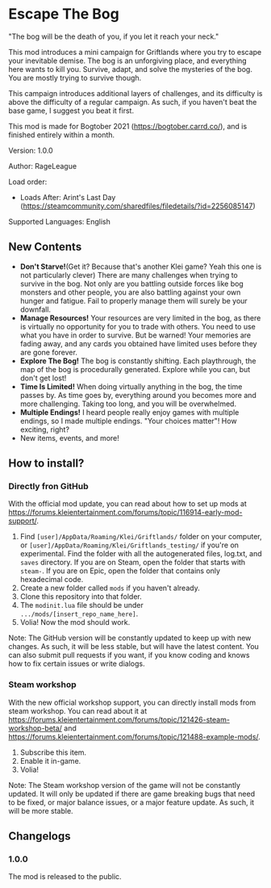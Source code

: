 # Escape The Bog

"The bog will be the death of you, if you let it reach your neck."

This mod introduces a mini campaign for Griftlands where you try to escape your inevitable demise. The bog is an unforgiving place, and everything here wants to kill you. Survive, adapt, and solve the mysteries of the bog. You are mostly trying to survive though.

This campaign introduces additional layers of challenges, and its difficulty is above the difficulty of a regular campaign. As such, if you haven't beat the base game, I suggest you beat it first.

This mod is made for Bogtober 2021 (https://bogtober.carrd.co/), and is finished entirely within a month.

Version: 1.0.0

Author: RageLeague

Load order:

* Loads After: Arint's Last Day (https://steamcommunity.com/sharedfiles/filedetails/?id=2256085147)

Supported Languages: English

## New Contents

* **Don't Starve!**(Get it? Because that's another Klei game? Yeah this one is not particularly clever) There are many challenges when trying to survive in the bog. Not only are you battling outside forces like bog monsters and other people, you are also battling against your own hunger and fatigue. Fail to properly manage them will surely be your downfall.
* **Manage Resources!** Your resources are very limited in the bog, as there is virtually no opportunity for you to trade with others. You need to use what you have in order to survive. But be warned! Your memories are fading away, and any cards you obtained have limited uses before they are gone forever.
* **Explore The Bog!** The bog is constantly shifting. Each playthrough, the map of the bog is procedurally generated. Explore while you can, but don't get lost!
* **Time Is Limited!** When doing virtually anything in the bog, the time passes by. As time goes by, everything around you becomes more and more challenging. Taking too long, and you will be overwhelmed.
* **Multiple Endings!** I heard people really enjoy games with multiple endings, so I made multiple endings. "Your choices matter"! How exciting, right?
* New items, events, and more!

## How to install?

### Directly fron GitHub

With the official mod update, you can read about how to set up mods at https://forums.kleientertainment.com/forums/topic/116914-early-mod-support/.

1. Find `[user]/AppData/Roaming/Klei/Griftlands/` folder on your computer, or `[user]/AppData/Roaming/Klei/Griftlands_testing/` if you're on experimental. Find the folder with all the autogenerated files, log.txt, and `saves` directory. If you are on Steam, open the folder that starts with `steam-`. If you are on Epic, open the folder that contains only hexadecimal code.
2. Create a new folder called `mods` if you haven't already.
3. Clone this repository into that folder.
4. The `modinit.lua` file should be under `.../mods/[insert_repo_name_here]`.
5. Volia! Now the mod should work.

Note: The GitHub version will be constantly updated to keep up with new changes. As such, it will be less stable, but will have the latest content. You can also submit pull requests if you want, if you know coding and knows how to fix certain issues or write dialogs.

### Steam workshop

With the new official workshop support, you can directly install mods from steam workshop. You can read about it at https://forums.kleientertainment.com/forums/topic/121426-steam-workshop-beta/ and https://forums.kleientertainment.com/forums/topic/121488-example-mods/.

1. Subscribe this item.
2. Enable it in-game.
3. Volia!

Note: The Steam workshop version of the game will not be constantly updated. It will only be updated if there are game breaking bugs that need to be fixed, or major balance issues, or a major feature update. As such, it will be more stable.

## Changelogs

### 1.0.0

The mod is released to the public.
